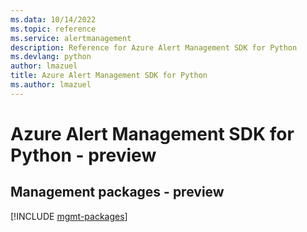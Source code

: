 ```yaml
---
ms.data: 10/14/2022
ms.topic: reference
ms.service: alertmanagement
description: Reference for Azure Alert Management SDK for Python
ms.devlang: python
author: lmazuel
title: Azure Alert Management SDK for Python
ms.author: lmazuel
---
```

# Azure Alert Management SDK for Python - preview

## Management packages - preview
[!INCLUDE [mgmt-packages](alert-management-mgmt-index.md)]